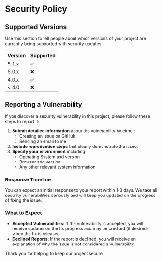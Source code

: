 # Security Policy

## Supported Versions

Use this section to tell people about which versions of your project are
currently being supported with security updates.

| Version | Supported          |
| ------- | ------------------ |
| 5.1.x   | :white_check_mark: |
| 5.0.x   | :x:                |
| 4.0.x   | :white_check_mark: |
| < 4.0   | :x:                |

## Reporting a Vulnerability

If you discover a security vulnerability in this project, please follow these steps to report it:

1. **Submit detailed information** about the vulnerability by either:
   - Creating an issue on GitHub
   - Sending an email to me
2. **Include reproduction steps** that clearly demonstrate the issue.
3. **Specify your environment** including:
   - Operating System and version
   - Browser and version
   - Any other relevant system information

### Response Timeline

You can expect an initial response to your report within 1-3 days. We take all security vulnerabilities seriously and will keep you updated on the progress of fixing the issue.

### What to Expect

- **Accepted Vulnerabilities**: If the vulnerability is accepted, you will receive updates on the fix progress and may be credited (if desired) when the fix is released.
- **Declined Reports**: If the report is declined, you will receive an explanation of why the issue is not considered a vulnerability.

Thank you for helping to keep our project secure.
